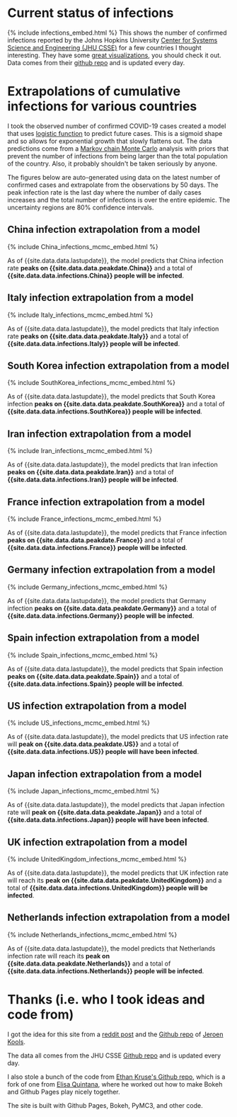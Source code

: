 # Current status of infections

{% include infections_embed.html %}
This shows the number of confirmed infections reported by the Johns Hopkins University [Center for Systems Science and Engineering (JHU CSSE)](https://systems.jhu.edu/) for a few countries I thought interesting. They have some [great visualizations](https://www.arcgis.com/apps/opsdashboard/index.html#/bda7594740fd40299423467b48e9ecf6), you should check it out. Data comes from their [github repo](https://github.com/CSSEGISandData/COVID-19) and is updated every day.

# Extrapolations of cumulative infections for various countries

I took the observed number of confirmed COVID-19 cases created a model that uses [logistic function](https://en.wikipedia.org/wiki/Logistic_function) to predict future cases. This is a sigmoid shape and so allows for exponential growth that slowly flattens out. The data predictions come from a [Markov chain Monte Carlo](https://en.wikipedia.org/wiki/Hamiltonian_Monte_Carlo) analysis with priors that prevent the number of infections from being larger than the total population of the country. Also, it probably shouldn't be taken seriously by anyone.

The figures below are auto-generated using data on the latest number of confirmed cases and extrapolate from the observations by 50 days. The peak infection rate is the last day where the number of daily cases increases and the total number of infections is over the entire epidemic. The uncertainty regions are 80% confidence intervals.

## China infection extrapolation from a model

{% include China_infections_mcmc_embed.html %}

As of {{site.data.data.lastupdate}}, the model predicts that China infection rate **peaks on {{site.data.data.peakdate.China}}** and a total of **{{site.data.data.infections.China}} people will be infected**.

## Italy infection extrapolation from a model

{% include Italy_infections_mcmc_embed.html %}

As of {{site.data.data.lastupdate}}, the model predicts that Italy infection rate **peaks on {{site.data.data.peakdate.Italy}}** and a total of **{{site.data.data.infections.Italy}} people will be infected**.

## South Korea infection extrapolation from a model

{% include SouthKorea_infections_mcmc_embed.html %}

As of {{site.data.data.lastupdate}}, the model predicts that South Korea infection **peaks on {{site.data.data.peakdate.SouthKorea}}** and a total of **{{site.data.data.infections.SouthKorea}} people will be infected**.


## Iran infection extrapolation from a model

{% include Iran_infections_mcmc_embed.html %}

As of {{site.data.data.lastupdate}}, the model predicts that Iran infection **peaks on {{site.data.data.peakdate.Iran}}** and a total of **{{site.data.data.infections.Iran}} people will be infected**.

## France infection extrapolation from a model

{% include France_infections_mcmc_embed.html %}

As of {{site.data.data.lastupdate}}, the model predicts that France infection **peaks on {{site.data.data.peakdate.France}}** and a total of **{{site.data.data.infections.France}} people will be infected**.

## Germany infection extrapolation from a model

{% include Germany_infections_mcmc_embed.html %}

As of {{site.data.data.lastupdate}}, the model predicts that Germany infection **peaks on {{site.data.data.peakdate.Germany}}** and a total of **{{site.data.data.infections.Germany}} people will be infected**.


## Spain infection extrapolation from a model

{% include Spain_infections_mcmc_embed.html %}

As of {{site.data.data.lastupdate}}, the model predicts that Spain infection **peaks on {{site.data.data.peakdate.Spain}}** and a total of **{{site.data.data.infections.Spain}} people will be infected**.


## US infection extrapolation from a model

{% include US_infections_mcmc_embed.html %}

As of {{site.data.data.lastupdate}}, the model predicts that US infection rate will **peak on {{site.data.data.peakdate.US}}** and a total of **{{site.data.data.infections.US}} people will have been infected**.

## Japan infection extrapolation from a model

{% include Japan_infections_mcmc_embed.html %}

As of {{site.data.data.lastupdate}}, the model predicts that Japan infection rate will **peak on {{site.data.data.peakdate.Japan}}** and a total of **{{site.data.data.infections.Japan}} people will have been infected**.

## UK infection extrapolation from a model

{% include UnitedKingdom_infections_mcmc_embed.html %}

As of {{site.data.data.lastupdate}}, the model predicts that UK infection rate will reach its **peak on {{site.data.data.peakdate.UnitedKingdom}}** and a total of **{{site.data.data.infections.UnitedKingdom}} people will be infected**.

## Netherlands infection extrapolation from a model

{% include Netherlands_infections_mcmc_embed.html %}

As of {{site.data.data.lastupdate}}, the model predicts that Netherlands infection rate will reach its **peak on {{site.data.data.peakdate.Netherlands}}** and a total of **{{site.data.data.infections.Netherlands}} people will be infected**.











# Thanks (i.e. who I took ideas and code from)
I got the idea for this site from a [reddit post](https://www.reddit.com/r/dataisbeautiful/comments/ff9jn4/oc_number_of_cases_per_country_counting_from_the/) and the [Github repo](https://github.com/JeroenKools/covid19) of [Jeroen Kools](https://github.com/JeroenKools).

The data all comes from the JHU CSSE [Github repo](https://github.com/CSSEGISandData/COVID-19) and is updated every day.

I also stole a bunch of the code from [Ethan Kruse's Github repo](https://github.com/ethankruse/exoplots), which is a fork of one from [Elisa Quintana](https://github.com/elisaquintana/exoplots), where he worked out how to make Bokeh and Github Pages play nicely together.

The site is built with Github Pages, Bokeh, PyMC3, and other code.
